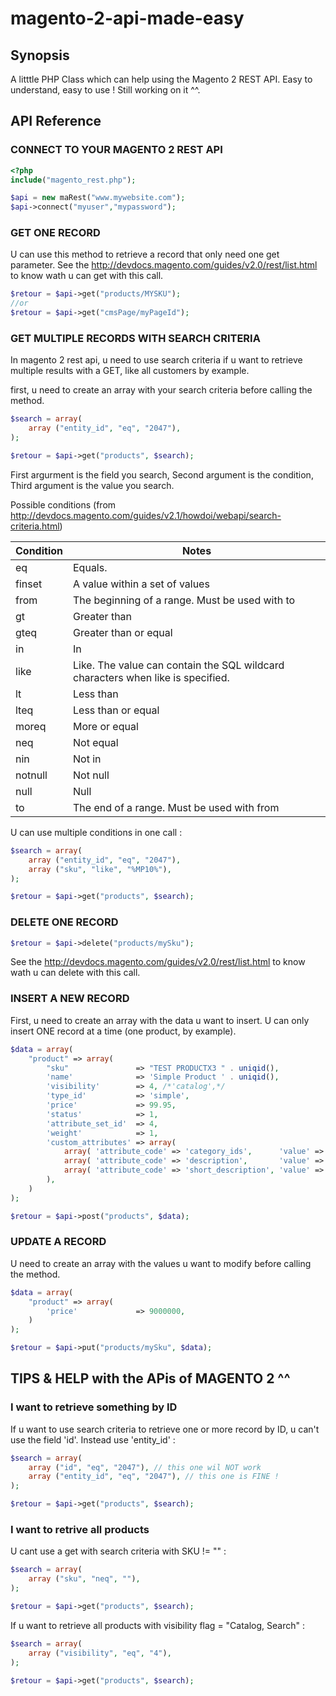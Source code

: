 # magento-2-api-made-easy
## Synopsis
A litttle PHP Class which can help using the Magento 2 REST API. Easy to understand, easy to use ! Still working on it ^^.

## API Reference

### CONNECT TO YOUR MAGENTO 2 REST API
```php
<?php
include("magento_rest.php");

$api = new maRest("www.mywebsite.com");   
$api->connect("myuser","mypassword");
```

### GET ONE RECORD
U can use this method to retrieve a record that only need one get parameter.
See the http://devdocs.magento.com/guides/v2.0/rest/list.html to know wath u can get with this call.
```php
$retour = $api->get("products/MYSKU");
//or
$retour = $api->get("cmsPage/myPageId");
```

### GET MULTIPLE RECORDS WITH SEARCH CRITERIA
In magento 2 rest api, u need to use search criteria if u want to retrieve multiple results with a GET, like all customers by example.

first, u need to create an array with your search criteria before calling the method.
```php
$search = array(
    array ("entity_id", "eq", "2047"),
);

$retour = $api->get("products", $search);
```
First argurment is the field you search, Second argument is the condition, Third argument is the value you search.

Possible conditions (from http://devdocs.magento.com/guides/v2.1/howdoi/webapi/search-criteria.html)

| Condition |	Notes |
| --- | --- |
| eq |	Equals. |
| finset | A value within a set of values |
| from | The beginning of a range. Must be used with to |
| gt | Greater than |
| gteq | Greater than or equal |
| in | In |
| like | Like. The value can contain the SQL wildcard characters when like is specified. |
| lt | Less than |
| lteq | Less than or equal |
| moreq | More or equal |
| neq | Not equal |
| nin | Not in |
| notnull | Not null |
| null |Null |
| to | The end of a range. Must be used with from |

U can use multiple conditions in one call :
```php
$search = array(
    array ("entity_id", "eq", "2047"),
    array ("sku", "like", "%MP10%"),
);

$retour = $api->get("products", $search);
```

### DELETE ONE RECORD
```php
$retour = $api->delete("products/mySku");
```
See the http://devdocs.magento.com/guides/v2.0/rest/list.html to know wath u can delete with this call.

### INSERT A NEW RECORD
First, u need to create an array with the data u want to insert. U can only insert ONE record at a time (one product, by example).
```php
$data = array(
    "product" => array(
        "sku"               => "TEST PRODUCTX3 " . uniqid(),
        'name'              => 'Simple Product ' . uniqid(),
        'visibility'        => 4, /*'catalog',*/
        'type_id'           => 'simple',
        'price'             => 99.95,
        'status'            => 1,
        'attribute_set_id'  => 4,
        'weight'            => 1,
        'custom_attributes' => array(
            array( 'attribute_code' => 'category_ids',      'value' => ["11"] ),
            array( 'attribute_code' => 'description',       'value' => 'Simple Description' ),
            array( 'attribute_code' => 'short_description', 'value' => 'Simple  Short Description' ),
        ),
    )
);

$retour = $api->post("products", $data);
```

### UPDATE A RECORD
U need to create an array with the values u want to modify before calling the method.
```php
$data = array(
    "product" => array(
        'price'             => 9000000,
    )
);

$retour = $api->put("products/mySku", $data);
```

## TIPS & HELP with the APis of MAGENTO 2 ^^

### I want to retrieve something by ID
If u want to use search criteria to retrieve one or more record by ID, u can't use the field 'id'. Instead use 'entity_id' :
```php
$search = array(
    array ("id", "eq", "2047"), // this one wil NOT work
    array ("entity_id", "eq", "2047"), // this one is FINE !
);

$retour = $api->get("products", $search);
```

### I want to retrive all products
U cant use a get with search criteria with SKU != "" :
```php
$search = array(
    array ("sku", "neq", ""),
);

$retour = $api->get("products", $search);
```

If u want to retrieve all products with visibility flag = "Catalog, Search" :
```php
$search = array(
    array ("visibility", "eq", "4"),
);

$retour = $api->get("products", $search);
```
